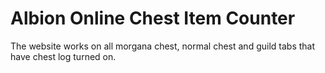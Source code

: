 # Albion Online Chest Item Counter

The website works on all morgana chest, normal chest and guild tabs that have chest log turned on.
